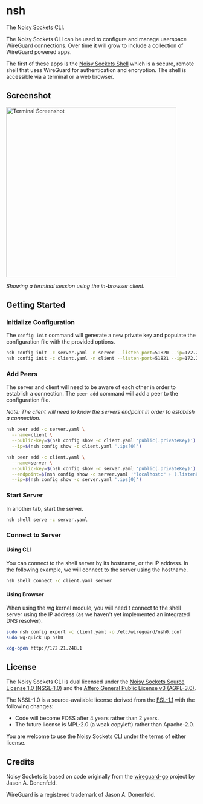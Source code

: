 # nsh

The [Noisy Sockets](https://github.com/noisysockets/noisysockets) CLI.

The Noisy Sockets CLI can be used to configure and manage userspace WireGuard connections. Over time it will grow to include a collection of WireGuard powered apps.

The first of these apps is the [Noisy Sockets Shell](https://github.com/noisysockets/shell) which is a secure, remote shell that uses WireGuard for authentication and encryption. The shell is accessible via a terminal or a web browser.

## Screenshot

<img src="https://github.com/noisysockets/nsh/raw/main/docs/terminal_screenshot.png" width="450" alt="Terminal Screenshot" />

*Showing a terminal session using the in-browser client.*

## Getting Started

### Initialize Configuration

The `config init` command will generate a new private key and populate the
configuration file with the provided options.

```sh
nsh config init -c server.yaml -n server --listen-port=51820 --ip=172.21.248.1
nsh config init -c client.yaml -n client --listen-port=51821 --ip=172.21.248.2
```

### Add Peers

The server and client will need to be aware of each other in order to establish 
a connection. The `peer add` command will add a peer to the configuration file.

*Note: The client will need to know the servers endpoint in order to establish a connection.*

```sh
nsh peer add -c server.yaml \
  --name=client \
  --public-key=$(nsh config show -c client.yaml 'public(.privateKey)') \
  --ip=$(nsh config show -c client.yaml '.ips[0]')

nsh peer add -c client.yaml \
  --name=server \
  --public-key=$(nsh config show -c server.yaml 'public(.privateKey)') \
  --endpoint=$(nsh config show -c server.yaml '"localhost:" + (.listenPort|tostring)') \
  --ip=$(nsh config show -c server.yaml '.ips[0]')
```

### Start Server

In another tab, start the server.

```sh
nsh shell serve -c server.yaml
```

### Connect to Server

#### Using CLI

You can connect to the shell server by its hostname, or the IP address. In the 
following example, we will connect to the server using the hostname.

```sh
nsh shell connect -c client.yaml server
```

#### Using Browser

When using the wg kernel module, you will need t connect to the shell server
using the IP address (as we haven't yet implemented an integrated DNS resolver).

```sh
sudo nsh config export -c client.yaml -o /etc/wireguard/nsh0.conf
sudo wg-quick up nsh0

xdg-open http://172.21.248.1
```

## License

The Noisy Sockets CLI is dual licensed under the [Noisy Sockets Source License 1.0 (NSSL-1.0)](./LICENSE-NSSL-1.0.txt)
and the [Affero General Public License v3 (AGPL-3.0)](./LICENSE-AGPL-3.0.txt).

The NSSL-1.0 is a source-available license derived from the [FSL-1.1](https://fsl.software) with the following changes:

- Code will become FOSS after 4 years rather than 2 years.
- The future license is MPL-2.0 (a weak copyleft) rather than Apache-2.0.

You are welcome to use the Noisy Sockets CLI under the terms of either license.

## Credits

Noisy Sockets is based on code originally from the [wireguard-go](https://git.zx2c4.com/wireguard-go) project by Jason A. Donenfeld.

WireGuard is a registered trademark of Jason A. Donenfeld.